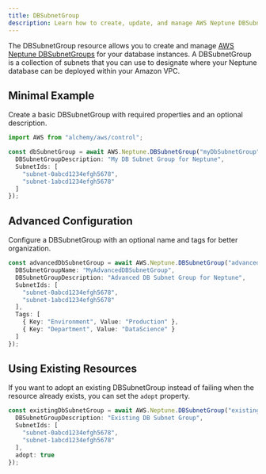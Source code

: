 ```yaml
---
title: DBSubnetGroup
description: Learn how to create, update, and manage AWS Neptune DBSubnetGroups using Alchemy Cloud Control.
---
```


The DBSubnetGroup resource allows you to create and manage [AWS Neptune DBSubnetGroups](https://docs.aws.amazon.com/neptune/latest/userguide/) for your database instances. A DBSubnetGroup is a collection of subnets that you can use to designate where your Neptune database can be deployed within your Amazon VPC.

## Minimal Example

Create a basic DBSubnetGroup with required properties and an optional description.

```ts
import AWS from "alchemy/aws/control";

const dbSubnetGroup = await AWS.Neptune.DBSubnetGroup("myDbSubnetGroup", {
  DBSubnetGroupDescription: "My DB Subnet Group for Neptune",
  SubnetIds: [
    "subnet-0abcd1234efgh5678",
    "subnet-1abcd1234efgh5678"
  ]
});
```

## Advanced Configuration

Configure a DBSubnetGroup with an optional name and tags for better organization.

```ts
const advancedDbSubnetGroup = await AWS.Neptune.DBSubnetGroup("advancedDbSubnetGroup", {
  DBSubnetGroupName: "MyAdvancedDBSubnetGroup",
  DBSubnetGroupDescription: "Advanced DB Subnet Group for Neptune",
  SubnetIds: [
    "subnet-0abcd1234efgh5678",
    "subnet-1abcd1234efgh5678"
  ],
  Tags: [
    { Key: "Environment", Value: "Production" },
    { Key: "Department", Value: "DataScience" }
  ]
});
```

## Using Existing Resources

If you want to adopt an existing DBSubnetGroup instead of failing when the resource already exists, you can set the `adopt` property.

```ts
const existingDbSubnetGroup = await AWS.Neptune.DBSubnetGroup("existingDbSubnetGroup", {
  DBSubnetGroupDescription: "Existing DB Subnet Group",
  SubnetIds: [
    "subnet-0abcd1234efgh5678",
    "subnet-1abcd1234efgh5678"
  ],
  adopt: true
});
```